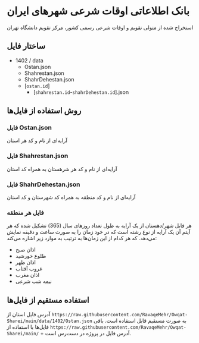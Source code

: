 # بانک اطلاعاتی اوقات شرعی شهرهای ایران

استخراج شده از متولی تقویم و اوقات شرعی رسمی کشور، مرکز تقویم دانشگاه تهران

## ساختار فایل

- 1402 / data
  - Ostan.json
  - Shahrestan.json
  - ShahrDehestan.json
  - [`ostan.id`]
    - [`shahrestan.id`-`shahrDehestan.id`].json

## روش استفاده از فایل‌ها

### فایل Ostan.json

آرایه‌ای از نام و کد هر استان

### فایل Shahrestan.json

آرایه‌ای از نام و کد هر شرهستان به همراه کد استان

### فایل ShahrDehestan.json

آرایه‌ای از نام و کد منطقه به همراه کد شهرستان و کد استان

### فایل هر منطقه

هر فایل شهر/دهستان از یک آرایه به طول تعداد روزهای سال (365) تشکیل شده که هر آیتم آن یک آرایه از نوع رشته است که در خود زمان را به صورت ساعت و دقیقه نمایش می‌دهد.
که هر کدام از این زمان‌ها به ترتیب به موارد زیر اشاره می‌کند:

- اذان صبح
- طلوع خورشید
- اذان ظهر
- غروب آفتاب
- اذان مغرب
- نیمه شب شرعی

## استفاده مستقیم از فایل‌ها

آدرس فایل استان از `https://raw.githubusercontent.com/RavaqeMehr/Owqat-Sharei/main/data/1402/Ostan.json` به صورت مستقیم قابل استفاده است. باقی فایل‌ها با استفاده از `https://raw.githubusercontent.com/RavaqeMehr/Owqat-Sharei/main/` + آدرس فایل در پروژه در دست‌رس است.

